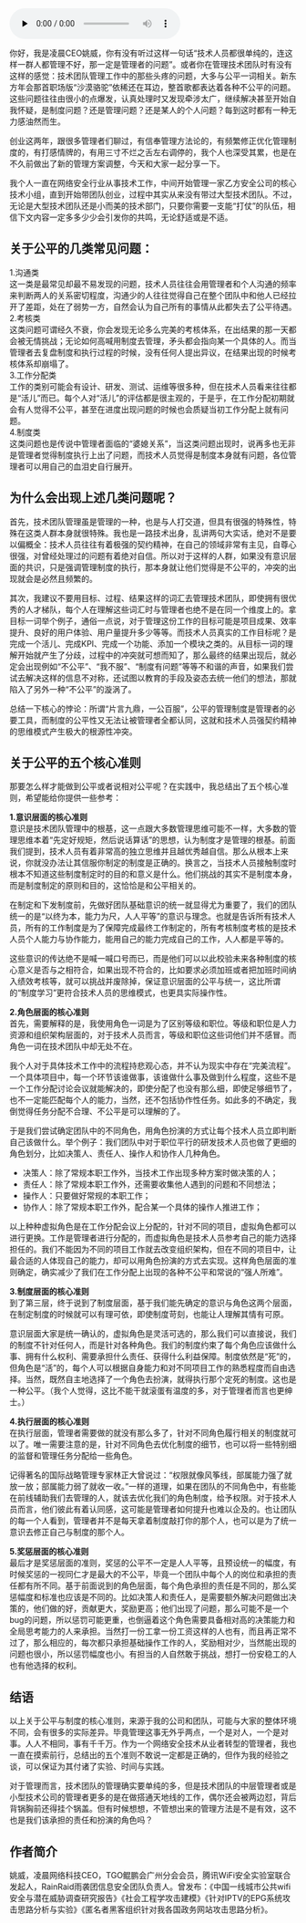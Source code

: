 <audio id="audio" title="第181讲 | 姚威：技术团队管理中关于公平的五个核心准则" controls="" preload="none"><source id="mp3" src="https://static001.geekbang.org/resource/audio/c9/80/c927f568bf00fcb2c9bcc99c7af4d580.mp3"></audio>

你好，我是凌晨CEO姚威，你有没有听过这样一句话“技术人员都很单纯的，连这样一群人都管理不好，那一定是管理者的问题”。或者你在管理技术团队时有没有这样的感觉：技术团队管理工作中的那些头疼的问题，大多与公平一词相关。新东方年会那首职场版“沙漠骆驼”依稀还在耳边，整首歌都表达着各种不公平的问题。这些问题往往由很小的点爆发，认真处理时又发现牵涉太广，继续解决甚至开始自我怀疑，是制度问题？还是管理问题？还是某人的个人问题？每到这时都有一种无力感油然而生。

创业这两年，跟很多管理者们聊过，有信奉管理方法论的，有频繁修正优化管理制度的，有打感情牌的，有用三寸不烂之舌左右调停的，我个人也深受其累，也是在不久前做出了新的管理方案调整，今天和大家一起分享一下。

我个人一直在网络安全行业从事技术工作，中间开始管理一家乙方安全公司的核心技术小组，直到开始带团队创业，过程中其实从来没有带过大型技术团队。不过，无论是大型技术团队还是小而美的技术部门，只要你需要一支能“打仗”的队伍，相信下文内容一定多多少少会引发你的共鸣，无论舒适或是不适。

## 关于公平的几类常见问题：

1.沟通类<br>
这一类是最常见却最不易发现的问题，技术人员往往会用管理者和个人沟通的频率来判断两人的关系密切程度，沟通少的人往往觉得自己在整个团队中和他人已经拉开了差距，处在了弱势一方，自然会认为自己所有的事情从此都失去了公平待遇。<br>
2.考核类<br>
这类问题可谓经久不衰，你会发现无论多么完美的考核体系，在出结果的那一天都会被无情挑战；无论如何高喊用制度去管理，矛头都会指向某一个具体的人。而当管理者去复盘制度和执行过程的时候，没有任何人提出异议，在结果出现的时候考核体系却崩塌了。<br>
3.工作分配类<br>
工作的类别可能会有设计、研发、测试、运维等很多种，但在技术人员看来往往都是“活儿”而已。每个人对“活儿”的评估都是很主观的，于是乎，在工作分配初期就会有人觉得不公平，甚至在进度出现问题的时候也会质疑当初工作分配上就有问题。<br>
4.制度类<br>
这类问题也是传说中管理者面临的“婆媳关系”，当这类问题出现时，说再多也无非是管理者觉得制度执行上出了问题，而技术人员觉得是制度本身就有问题，各位管理者可以用自己的血泪史自行展开。

## 为什么会出现上述几类问题呢？

首先，技术团队管理虽是管理的一种，也是与人打交道，但具有很强的特殊性，特殊在这类人群本身就很特殊。我也是一路技术出身，乱讲两句大实话，绝对不是要以偏概全：技术人员往往有着极强的契约精神，在自己的领域非常有主见，自尊心很强，对曾经处理过的问题有着绝对自信。所以对于这样的人群，如果没有意识层面的共识，只是强调管理制度的执行，那本身就让他们觉得是不公平的，冲突的出现就会是必然且频繁的。

其次，我建议不要用目标、过程、结果这样的词汇去管理技术团队，即使拥有很优秀的人才梯队，每个人在理解这些词汇时与管理者也绝不是在同一个维度上的。拿目标一词举个例子，通俗一点说，对于管理这份工作的目标可能是项目成果、效率提升、良好的用户体验、用户量提升多少等等。而技术人员真实的工作目标呢？是完成一个活儿、完成KPI、完成一个功能、添加一个模块之类的。从目标一词的理解开始就产生了分歧，过程中的冲突就可想而知了，那么最终的结果出现后，就必定会出现例如“不公平”、“我不服”、“制度有问题”等等不和谐的声音，如果我们尝试去解决这样的信息不对称，还试图以教育的手段及姿态去统一他们的想法，那就陷入了另外一种“不公平”的漩涡了。

总结一下核心的悖论：所谓“片言九鼎，一公百服”，公平的管理制度是管理者的必要工具，而制度的公平性又无法让被管理者全都认同，这就和技术人员强契约精神的思维模式产生极大的根源性冲突。

## 关于公平的五个核心准则

那要怎么样才能做到公平或者说相对公平呢？在实践中，我总结出了五个核心准则，希望能给你提供一些参考：

**1.意识层面的核心准则**<br>
意识是技术团队管理中的根基，这一点跟大多数管理思维可能不一样，大多数的管理思维本着“先定好规矩，然后说话算话”的思想，认为制度才是管理的根基。前面我们提到，技术人员有着非常高的独立思维并且越优秀越自信。那么从根本上来说，你就没办法让其信服你制定的制度是正确的。换言之，当技术人员接触制度时根本不知道这些制度制定时的目的和意义是什么。他们挑战的其实不是制度本身，而是制度制定的原则和目的，这恰恰是和公平相关的。

在制定和下发制度前，先做好团队基础意识的统一就显得尤为重要了，我们的团队统一的是“以终为本，能力为尺，人人平等”的意识与理念。也就是告诉所有技术人员，所有的工作制度是为了保障完成最终工作制定的，所有考核制度考核的是技术人员个人能力与协作能力，能用自己的能力完成自己的工作，人人都是平等的。

这些意识的传达绝不是喊一喊口号而已，而是他们可以以此校验未来各种制度的核心意义是否与之相符合，如果出现不符合的，比如要求必须加班或者把加班时间纳入绩效考核等，就可以挑战并废除掉，保证意识层面的公平与统一，这比所谓的“制度学习”更符合技术人员的思维模式，也更具实际操作性。

**2.角色层面的核心准则**<br>
首先，需要解释的是，我使用角色一词是为了区别等级和职位。等级和职位是人力资源和组织架构层面的，对于技术人员而言，等级和职位这些词他们并不感冒。而角色一词在技术团队中却无处不在。

我个人对于具体技术工作中的流程持悲观心态，并不认为现实中存在“完美流程”。一个具体项目中，每一个环节该谁做事，该谁做什么事及做到什么程度，这些不是一个工作分配讨论会议就能解决的，即使分配了也没有那么细，即使足够细节了，也不一定能匹配每个人的能力，当然，还不包括协作性任务。如此多的不确定，我倒觉得任务分配不合理、不公平是可以理解的了。

于是我们尝试确定团队中的不同角色，用角色扮演的方式让每个技术人员立即判断自己该做什么。举个例子：我们团队中对于职位平行的研发技术人员也做了更细的角色划分，比如决策人、责任人、操作人和协作人几种角色。

- 决策人：除了常规本职工作外，当技术工作出现多种方案时做决策的人；
- 责任人：除了常规本职工作外，还需要收集他人遇到的问题和不同想法；
- 操作人：只要做好常规的本职工作；
- 协作人：除了常规本职工作外，配合某一个具体的操作人推进工作；

以上种种虚拟角色是在工作分配会议上分配的，针对不同的项目，虚拟角色都可以进行更换。工作是管理者进行分配的，而虚拟角色是技术人员参考自己的能力选择担任的。我们不能因为不同的项目工作就去改变组织架构，但在不同的项目中，让最合适的人体现自己的能力，却可以用角色扮演的方式去实现。这样角色层面的准则确定，确实减少了我们在工作分配上出现的各种不公平和常说的“强人所难”。

**3.制度层面的核心准则**<br>
到了第三层，终于说到了制度层面，基于我们能先确定的意识与角色这两个层面，在制定制度的时候就可以有理可依，即使制度苛刻，也能让人理解其情有可原。

意识层面大家是统一确认的，虚拟角色是灵活可选的，那么我们可以直接说，我们的制度不针对任何人，而是针对各种角色。我们的制度约束了每个角色应该做什么事、拥有什么权利、需要承担什么责任、获得什么利益保障。制度依然是“死”的，但角色是“活”的，每个人可以根据自身能力和对不同项目工作的熟悉程度而自由选择。当然，既然自主地选择了一个角色去扮演，就得执行那个定死的制度。这也是一种公平。（我个人觉得，这比不能干就滚蛋有温度的多，对于管理者而言也更绅士。）

**4.执行层面的核心准则**<br>
在执行层面，管理者需要做的就没有那么多了，针对不同角色履行相关的制度就可以了。唯一需要注意的是，针对不同角色去优化制度的细节，也可以将一些特别细的监督和管理任务分配给一些角色。

记得著名的国际战略管理专家林正大曾说过：“权限就像风筝线，部属能力强了就放一放；部属能力弱了就收一收。”一样的道理，如果在团队的不同角色中，有些能在前线辅助我们去管理的人，就该去优化我们的角色制度，给予权限。对于技术人员而言，他们彼此有着认同感，这可能是管理者如何提升也难以企及的。也让团队的每一个人看到，管理者并不是每天拿着制度敲打你的那个人，也可以是为了统一意识去修正自己与制度的那个人。

**5.奖惩层面的核心准则**<br>
最后才是奖惩层面的准则，奖惩的公平不一定是人人平等，且预设统一的幅度，有时候奖惩的一视同仁才是最大的不公平，毕竟一个团队中每个人的岗位和承担的责任都有所不同。基于前面说到的角色层面，每个角色承担的责任是不同的，那么奖惩幅度和标准也应该是不同的。比如决策人和责任人，是需要额外解决问题做出决策的，他们做的好，贡献更大，奖励更高；他们出现了问题，那么可能不是一个bug的问题，所以惩罚可能更重，也倒逼着这个角色需要具备相对高的决策能力和全局思考能力的人来承担。当然打一份工拿一份工资这样的人也有，而且再正常不过了，那么相应的，每次都只承担基础操作工作的人，奖励相对少，当然能出现的问题也很小，所以惩罚幅度也小。有担当的人自然敢于挑战，想打一份安稳工的人也有他选择的权利。

## 结语

以上关于公平与制度的核心准则，来源于我的公司和团队，可能与大家的整体环境不同，会有很多的实际差异。毕竟管理这事无外乎两点，一个是对人，一个是对事。人人不相同，事有千千万。作为一个网络安全技术从业者转型的管理者，我也一直在摸索前行，总结出的五个准则不敢说一定都是正确的，但作为我的经验之谈，可以保证为其付诸了实验、时间与实践。

对于管理而言，技术团队的管理确实要单纯的多，但是技术团队的中层管理者或是小型技术公司的管理者更多的是在做搭通天地线的工作，偶尔还会被两边怼，背后背锅胸前还得挂个锅盖。但有时候想想，不管想出来的管理方法是不是有效，这不也是我们该承担的责任和扮演的角色吗？

## 作者简介

姚威，凌晨网络科技CEO，TGO鲲鹏会广州分会会员，腾讯WiFi安全实验室联合发起人，RainRaid雨袭团信息安全团队负责人。曾发布：《中国一线城市公共wifi安全与潜在威胁调查研究报告》《社会工程学攻击建模》《针对IPTV的EPG系统攻击思路分析与实验》《匿名者黑客组织针对我各国政务网站攻击思路分析》。


